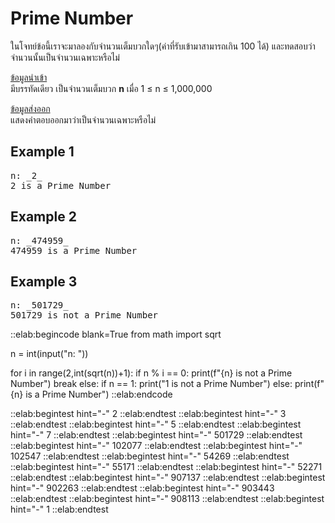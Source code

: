 # Prime Number

ในโจทย์ข้อนี้เราจะมาลองกับจำนวนเต็มบวกใดๆ(ค่าที่รับเข้ามาสามารถเกิน 100 ได้) และทดสอบว่าจำนวนนั้นเป็นจำนวนเฉพาะหรือไม่

<u>ข้อมูลนำเข้า</u>  
มีบรรทัดเดียว เป็นจำนวนเต็มบวก **n** เมื่อ 1 ≤ n ≤ 1,000,000

<u>ข้อมูลส่งออก</u>  
แสดงคำตอบออกมาว่าเป็นจำนวนเฉพาะหรือไม่

## Example 1
<pre class="output">
n: _2_
2 is a Prime Number
</pre>

## Example 2
<pre class="output">
n: _474959_
474959 is a Prime Number
</pre>

## Example 3
<pre class="output">
n: _501729_
501729 is not a Prime Number
</pre>

::elab:begincode blank=True
from math import sqrt

n = int(input("n: "))

for i in range(2,int(sqrt(n))+1):
    if n % i == 0:
        print(f"{n} is not a Prime Number")
        break
else:
    if n == 1:
        print("1 is not a Prime Number")
    else:
        print(f"{n} is a Prime Number")
::elab:endcode

::elab:begintest hint="-"
2
::elab:endtest
::elab:begintest hint="-"
3
::elab:endtest
::elab:begintest hint="-"
5
::elab:endtest
::elab:begintest hint="-"
7
::elab:endtest
::elab:begintest hint="-"
501729
::elab:endtest
::elab:begintest hint="-"
102077
::elab:endtest
::elab:begintest hint="-"
102547
::elab:endtest
::elab:begintest hint="-"
54269
::elab:endtest
::elab:begintest hint="-"
55171
::elab:endtest
::elab:begintest hint="-"
52271
::elab:endtest
::elab:begintest hint="-"
907137
::elab:endtest
::elab:begintest hint="-"
902263
::elab:endtest
::elab:begintest hint="-"
903443
::elab:endtest
::elab:begintest hint="-"
908113
::elab:endtest
::elab:begintest hint="-"
1
::elab:endtest